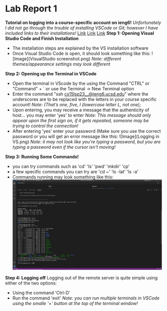 Lab Report 1
============
**Tutorial on logging into a course-specific account on ieng6!**
*Unfortunately I did not go through the trouble of installing VSCode or Git;
however I have included links to their installations!*
[Link](https://code.visualstudio.com/)
[Link](https://gitforwindows.org/)
[Link](https://stackoverflow.com/questions/42606837/how-do-i-use-bash-on-windows-from-the-visual-studio-code-integrated-terminal/50527994#50527994)
**Step 1: Opening Visual Studio Code and Finish Installation**
- The installation steps are explained by the VS installation software
- Once Visual Studio Code is open, it should look something like this:
![Image](VisualStudio screenshot.png)
*Note: different themes/appearance settings may look different*

**Step 2: Opening up the Terminal in VSCode**
- Open the terminal in VScode by the using the Command "CTRL" or "Command" + ` or use the Terminal -> New Terminal option
- Enter the command "ssh cs15lsp23__@ieng6.ucsd.edu" where the underscores are to be replaced with the letters in your course specific account!
*Note: (That’s one, five, l (lowercase letter L, not one);*
 - Upon entering, you may receive a message that the authenticity of host... you may enter 'yes' to enter
 *Note: This message should only appear upon the first sign on, if it gets repeated, someone may be trying to control the connection!*
  - After entering 'yes' enter your password (Make sure you use the correct password or you will get an error message like this:
  ![Image](Logging in VS.png)
  *Note: it may not look like you're typing a password, but you are typing a password even if the cursor isn't moving!*
  
  **Step 3: Running Some Commands!**
  - you can try commands such as 'cd' 'ls' 'pwd' 'mkdir' 'cp'
  - a few specific commands you can try are 'cd ~' 'ls -lat' 'ls -a'
  - Commands running may look something like this:
  ![Image](VSTerminal_Screenshot.png)
  
  **Step 4: Logging off**
  Logging out of the remote server is quite simple using either of the two options:
  - Using the command 'Ctrl-D'
  - Run the command 'exit'
  *Note: you can run multiple terminals in VSCode using the smalle '+' button at the top of the terminal window!*
  

